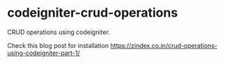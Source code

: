 # codeigniter-crud-operations
CRUD operations using codeigniter.

Check this blog post for installation https://zindex.co.in/crud-operations-using-codeigniter-part-1/


